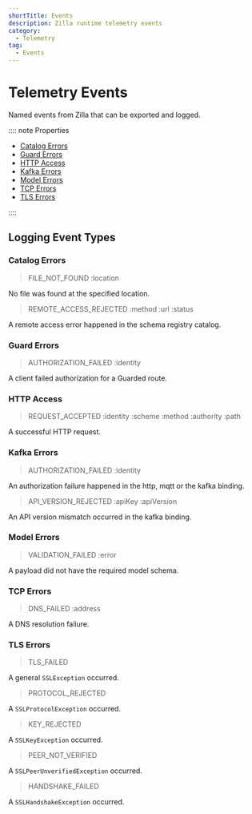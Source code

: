 ```yaml
---
shortTitle: Events
description: Zilla runtime telemetry events
category:
  - Telemetry
tag:
  - Events
---
```


# Telemetry Events

Named events from Zilla that can be exported and logged.

:::: note Properties

- [Catalog Errors](#catalog-errors)
- [Guard Errors](#guard-errors)
- [HTTP Access](#http-access)
- [Kafka Errors](#kafka-errors)
- [Model Errors](#model-errors)
- [TCP Errors](#tcp-errors)
- [TLS Errors](#tls-errors)

::::

## Logging Event Types

### Catalog Errors

> FILE_NOT_FOUND :location

No file was found at the specified location.

> REMOTE_ACCESS_REJECTED :method :url :status

A remote access error happened in the schema registry catalog.

### Guard Errors

> AUTHORIZATION_FAILED :identity

A client failed authorization for a Guarded route.

### HTTP Access

> REQUEST_ACCEPTED :identity :scheme :method :authority :path

A successful HTTP request.

### Kafka Errors

> AUTHORIZATION_FAILED :identity

An authorization failure happened in the http, mqtt or the kafka binding.

> API_VERSION_REJECTED :apiKey :apiVersion

An API version mismatch occurred in the kafka binding.

### Model Errors

> VALIDATION_FAILED :error

A payload did not have the required model schema.

### TCP Errors

> DNS_FAILED :address

A DNS resolution failure.

### TLS Errors

> TLS_FAILED

A general `SSLException` occurred.

> PROTOCOL_REJECTED

A `SSLProtocolException` occurred.

> KEY_REJECTED

A `SSLKeyException` occurred.

> PEER_NOT_VERIFIED

A `SSLPeerUnverifiedException` occurred.

> HANDSHAKE_FAILED

A `SSLHandshakeException` occurred.
